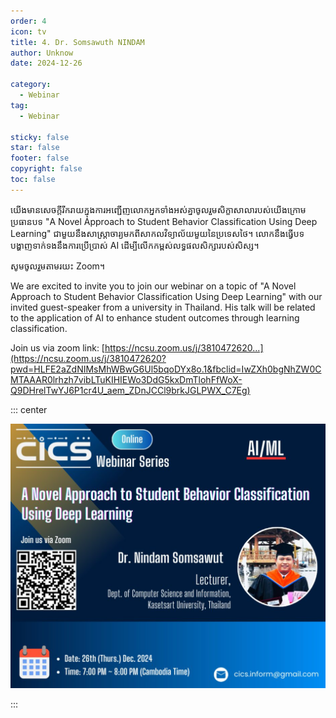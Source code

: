```yaml
---
order: 4
icon: tv
title: 4. Dr. Somsawuth NINDAM
author: Unknow
date: 2024-12-26

category:
  - Webinar
tag:
  - Webinar

sticky: false
star: false
footer: false
copyright: false
toc: false
---
```


យើងមានសេចក្តីរីករាយក្នុងការអញ្ជើញលោកអ្នកទាំងអស់គ្នាចូលរួមសិក្ខាសាលារបស់យើងក្រោមប្រធានបទ "A Novel Approach to Student Behavior Classification Using Deep Learning" ជាមួយនឹងសាស្ត្រាចារ្យមកពីសាកលវិទ្យាល័យមួយនៃប្រទេសថៃ។ លោកនឹងធ្វើបទបង្ហាញទាក់ទងនឹងការប្រើប្រាស់ AI ដើម្បីលើកកម្ពស់លទ្ធផលសិក្សារបស់សិស្ស។

សូមចូលរួមតាមរយះ Zoom។

We are excited to invite you to join our webinar on a topic of "A Novel Approach to Student Behavior Classification Using Deep Learning" with our invited guest-speaker from a university in Thailand. His talk will be related to the application of AI to enhance student outcomes through learning classification.

Join us via zoom link: [https://ncsu.zoom.us/j/3810472620...](https://ncsu.zoom.us/j/3810472620?pwd=HLFE2aZdNIMsMhWBwG6Ul5bqoDYx8o.1&fbclid=IwZXh0bgNhZW0CMTAAAR0lrhzh7vibLTuKIHIEWo3DdG5kxDmTlohFfWoX-Q9DHrelTwYJ6P1cr4U_aem_ZDnJCCl9brkJGLPWX_C7Eg)

::: center

<img src="./image-20250225115816789.png" alt="image-20250225115816789" />

:::
